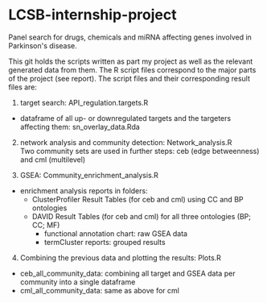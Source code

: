 # LCSB-internship-project
Panel search for drugs, chemicals and miRNA affecting genes involved in Parkinson's disease.

This git holds the scripts written as part my project as well as the relevant generated data from them.
The R script files correspond to the major parts of the project (see report). The script files and their corresponding result files are:

1. target search: API_regulation.targets.R  
  * dataframe of all up- or downregulated targets and the targeters affecting them: sn_overlay_data.Rda
  
2. network analysis and community detection: Network_analysis.R  
  Two community sets are used in further steps: ceb (edge betweenness) and cml (multilevel)

3. GSEA: Community_enrichment_analysis.R  
  * enrichment analysis reports in folders:
    * ClusterProfiler Result Tables (for ceb and cml) using CC and BP ontologies
    * DAVID Result Tables (for ceb and cml) for all three ontologies (BP; CC; MF)  
      * functional annotation chart: raw GSEA data  
      * termCluster reports: grouped results  

4. Combining the previous data and plotting the results: Plots.R
  * ceb_all_community_data: combining all target and GSEA data per community into a single dataframe  
  * cml_all_community_data: same as above for cml  
  
